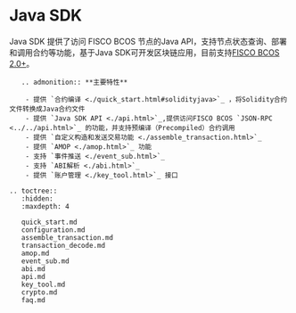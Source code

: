 # Java SDK

Java SDK 提供了访问 FISCO BCOS 节点的Java API，支持节点状态查询、部署和调用合约等功能，基于Java SDK可开发区块链应用，目前支持[FISCO BCOS 2.0+](../../../)。


```eval_rst
   .. admonition:: **主要特性**

    - 提供 `合约编译 <./quick_start.html#solidityjava>`_ ，将Solidity合约文件转换成Java合约文件
    - 提供 `Java SDK API <./api.html>`_,提供访问FISCO BCOS `JSON-RPC <../../api.html>`_ 的功能，并支持预编译（Precompiled）合约调用
    - 提供 `自定义构造和发送交易功能 <./assemble_transaction.html>`_
    - 提供 `AMOP <./amop.html>`_ 功能
    - 支持 `事件推送 <./event_sub.html>`_
    - 支持 `ABI解析 <./abi.html>`_
    - 提供 `账户管理 <./key_tool.html>`_ 接口
```

```eval_rst
.. toctree::
   :hidden:
   :maxdepth: 4

   quick_start.md
   configuration.md
   assemble_transaction.md
   transaction_decode.md
   amop.md
   event_sub.md
   abi.md
   api.md
   key_tool.md
   crypto.md
   faq.md
```
